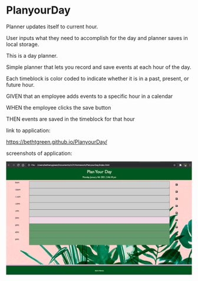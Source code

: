 # PlanyourDay

Planner updates itself to current hour. 

User inputs what they need to accomplish for the day and planner saves in local storage. 

This is a day planner.

Simple planner that lets you record and save events at each hour of the day. 

Each timeblock is color coded to indicate whether it is in a past, present, or future hour.

GIVEN that an employee adds events to a specific hour in a calendar

WHEN the employee clicks the save button

THEN events are saved in the timeblock for that hour


link to application:
 
https://bethtgreen.github.io/PlanyourDay/

screenshots of application:

![Alt text](./images/screenshot1.png "planner page")